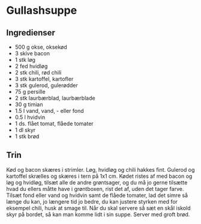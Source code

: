 # Gullashsuppe

## Ingredienser
- 500 g okse, oksekød
- 3 skive bacon
- 1 stk løg
- 2 fed hvidløg
- 2 stk chili, rød chili
- 3 stk kartoffel, kartofler
- 3 stk gulerod, gulerødder
- 75 g persille
- 2 stk laurbærblad, laurbærblade
- 30 g timian
- 1.5 l vand, vand, - eller fond
- 0.5 l hvidvin
- 1 ds. flået tomat, flåede tomater
- 1 dl skyr
- 1 stk brød

## Trin
Kød og bacon skæres i strimler. Løg, hvidløg og chili hakkes fint. Gulerod og kartoffel skrælles og skæres i tern på 1x1 cm. Kødet ristes af med bacon og løg og hvidløg, tilsæt alle de andre grøntsager, og du må jo gerne tilsætte hvad du ellers måtte have i grøntboxen, rist det af, uden det tager farve. Tilsæt fond eller vand og hvidvin samt de flåede tomater, lad det simre så længe du kan, jo længere tid jo bedre, du kan justere styrken med for eksempel chili, husk at smage til.
Når du skal servere så sæt en skål iskold skyr på bordet, så kan man komme lidt i sin suppe. Server med groft brød. 